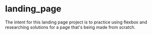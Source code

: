 # landing_page

The intent for this landing page project is to practice
using flexbox and researching solutions for a page
that's being made from scratch.
